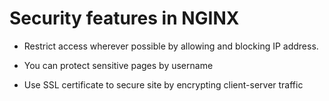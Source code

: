 # Security features in NGINX

- Restrict access wherever possible by allowing and blocking IP address.

- You can protect sensitive pages by username

- Use SSL certificate to secure site by encrypting client-server traffic
